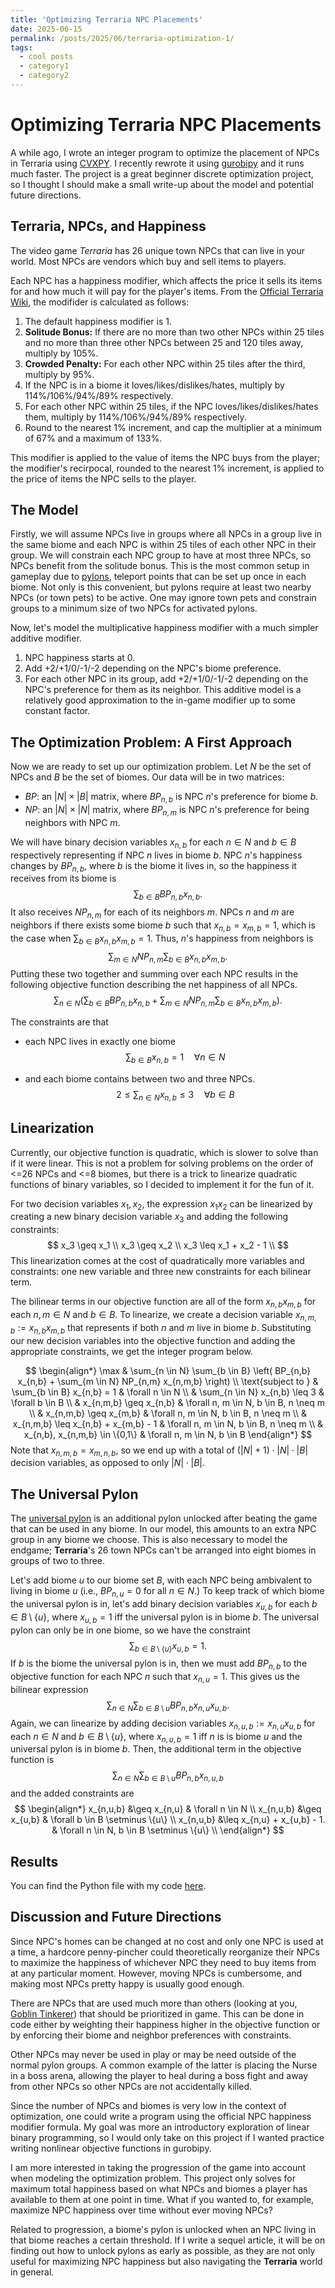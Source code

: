```yaml
---
title: 'Optimizing Terraria NPC Placements'
date: 2025-06-15
permalink: /posts/2025/06/terraria-optimization-1/
tags:
  - cool posts
  - category1
  - category2
---
```


# Optimizing Terraria NPC Placements
A while ago, I wrote an integer program to optimize the placement of NPCs in Terraria using [CVXPY](https://www.cvxpy.org/).
I recently rewrote it using [gurobipy](https://pypi.org/project/gurobipy/) and it runs much faster.
The project is a great beginner discrete optimization project, so I thought I should make a small write-up about the model and potential future directions.

## Terraria, NPCs, and Happiness
The video game *Terraria* has 26 unique town NPCs that can live in your world.
Most NPCs are vendors which buy and sell items to players.

Each NPC has a happiness modifier, which affects the price it sells its items for and how much it will pay for the player's items.
From the [Official Terraria Wiki](https://terraria.wiki.gg/wiki/NPCs#Happiness), the modifider is calculated as follows:

1. The default happiness modifier is 1.
2. **Solitude Bonus:** If there are no more than two other NPCs within 25 tiles and no more than three other NPCs between 25 and 120 tiles away, multiply by 105%.
3. **Crowded Penalty:** For each other NPC within 25 tiles after the third, multiply by 95%.
4. If the NPC is in a biome it loves/likes/dislikes/hates, multiply by 114%/106%/94%/89% respectively.
5. For each other NPC within 25 tiles, if the NPC loves/likes/dislikes/hates them, multiply by 114%/106%/94%/89% respectively.
6. Round to the nearest 1% increment, and cap the multiplier at a minimum of 67% and a maximum of 133%.

This modifier is applied to the value of items the NPC buys from the player; the modifier's recirpocal, rounded to the nearest 1% increment, is applied to the price of items the NPC sells to the player.

## The Model
Firstly, we will assume NPCs live in groups where all NPCs in a group live in the same biome and each NPC is within 25 tiles of each other NPC in their group.
We will constrain each NPC group to have at most three NPCs, so NPCs benefit from the solitude bonus.
This is the most common setup in gameplay due to [pylons](https://terraria.wiki.gg/wiki/Pylons), teleport points that can be set up once in each biome.
Not only is this convenient, but pylons require at least two nearby NPCs (or town pets) to be active.
One may ignore town pets and constrain groups to a minimum size of two NPCs for activated pylons.

Now, let's model the multiplicative happiness modifier with a much
simpler additive modifier.
1. NPC happiness starts at 0.
2. Add +2/+1/0/-1/-2 depending on the NPC's biome preference.
3. For each other NPC in its group, add +2/+1/0/-1/-2 depending on the NPC's preference for them as its neighbor.
This additive model is a relatively good approximation to the in-game modifier up to some constant factor.

## The Optimization Problem: A First Approach
Now we are ready to set up our optimization problem.
Let $N$ be the set of NPCs and $B$ be the set of biomes.
Our data will be in two matrices:

- $BP$: an $|N| \times |B|$ matrix, where $BP_{n,b}$ is NPC $n$'s preference for biome $b$.
- $NP$: an $|N| \times |N|$ matrix, where $BP_{n,m}$ is NPC $n$'s preference for being neighbors with NPC $m$.

We will have binary decision variables $x_{n,b}$ for each $n \in N$ and $b \in B$ respectively representing if NPC $n$ lives in biome $b$.
NPC $n$'s happiness changes by $BP_{n,b}$, where $b$ is the biome it lives in, so the happiness it receives from its biome is
$$\sum_{b \in B} BP_{n,b} x_{n,b}.$$
It also receives $NP_{n,m}$ for each of its neighbors $m$.
NPCs $n$ and $m$ are neighbors if there exists some biome $b$ such that $x_{n,b} = x_{m,b} = 1$, which is the case when $\sum_{b \in B} x_{n,b} x_{m,b} = 1.$
Thus, $n$'s happiness from neighbors is
$$\sum_{m \in N} NP_{n,m} \sum_{b \in B} x_{n,b} x_{m,b}.$$
Putting these two together and summing over each NPC results in the 
following objective function describing the net happiness of all NPCs.
$$
\sum_{n \in N} \left(\sum_{b \in B} BP_{n,b} x_{n,b} +  \sum_{m \in N} NP_{n,m} \sum_{b \in B} x_{n,b} x_{m,b} \right).
$$

The constraints are that
- each NPC lives in exactly one biome
$$
\sum_{b \in B} x_{n,b} = 1 \quad \forall n \in N
$$

- and each biome contains between two and three NPCs.
$$
2 \leq \sum_{n \in N} x_{n,b} \leq 3 \quad \forall b \in B
$$

## Linearization
Currently, our objective function is quadratic, which is slower to solve than if it were linear.
This is not a problem for solving problems on the order of <=26 NPCs and <=8 biomes, but there is a trick to linearize quadratic functions of binary variables, so I decided to implement it for the fun of it.

For two decision variables $x_1, x_2$, the expression $x_1 x_2$ can be linearized by creating a new binary decision variable $x_3$ and adding the following constraints:
$$
x_3 \geq x_1 \\
x_3 \geq x_2 \\
x_3 \leq x_1 + x_2 - 1 \\
$$
This linearization comes at the cost of quadratically more variables and constraints: one new variable and three new constraints for each bilinear term.

The bilinear terms in our objective function are all of the form $x_{n,b} x_{m,b}$ for each $n,m \in N$ and $b \in B$.
To linearize, we create a decision variable $x_{n,m,b} := x_{n,b} x_{m,b}$ that represents if both $n$ and $m$ live in biome $b$.
Substituting our new decision variables into the objective function and adding the appropriate constraints, we get the integer program below.

$$
\begin{align*}
              \max & \sum_{n \in N} \sum_{b \in B} \left(
                        BP_{n,b} x_{n,b} + \sum_{m \in N} NP_{n,m} x_{n,m,b}
                     \right) \\
\text{subject to } & \sum_{b \in B} x_{n,b} = 1 & \forall n \in N \\
                   & \sum_{n \in N} x_{n,b} \leq 3 & \forall b \in B \\
                   & x_{n,m,b} \geq x_{n,b} & \forall n, m \in N, b \in B, n \neq m \\
                   & x_{n,m,b} \geq x_{m,b} & \forall n, m \in N, b \in B, n \neq m \\
                   & x_{n,m,b} \leq x_{n,b} + x_{m,b} - 1 & \forall n, m \in N, b \in B, n \neq m \\
                   & x_{n,b}, x_{n,m,b} \in \{0,1\} & \forall n, m \in N, b \in B
\end{align*}
$$
Note that $x_{n,m,b} = x_{m,n,b}$, so we end up with a total of $(|N|+1) \cdot |N| \cdot |B|$ decision variables, as opposed to only $|N| \cdot |B|$.

## The Universal Pylon
The [universal pylon](https://terraria.wiki.gg/wiki/Universal_Pylon) is an additional pylon unlocked after beating the game that can be used in any biome.
In our model, this amounts to an extra NPC group in any biome we choose.
This is also necessary to model the endgame; **Terraria**'s 26 town NPCs can't be arranged into eight biomes in groups of two to three.

Let's add biome $u$ to our biome set $B$, with each NPC being ambivalent to living in biome $u$ (i.e., $BP_{n,u} = 0$ for all $n \in N$.)
To keep track of which biome the universal pylon is in, let's add binary decision variables $x_{u,b}$ for each $b \in B \setminus \{u\}$, where $x_{u,b} = 1$ iff the universal pylon is in biome $b$.
The universal pylon can only be in one biome, so we have the constraint
$$
\sum_{b \in B \setminus \{u\} }x_{u,b} = 1.
$$
If $b$ is the biome the universal pylon is in, then we must add $BP_{n,b}$ to the objective function for each NPC $n$ such that $x_{n,u} = 1$.
This gives us the bilinear expression
$$
\sum_{n \in N} \sum_{b \in B \setminus u} BP_{n,b} x_{n,u} x_{u,b}.
$$
Again, we can linearize by adding decision variables $x_{n,u,b} := x_{n,u} x_{u,b}$ for each $n \in N$ and $b \in B \setminus \{u\}$, where $x_{n,u,b} = 1$ iff $n$ is is biome $u$ and the universal pylon is in biome $b$.
Then, the additional term in the objective function is
$$
\sum_{n \in N} \sum_{b \in B \setminus u} BP_{n,b} x_{n,u,b}
$$
and the added constraints are
$$
\begin{align*}
x_{n,u,b} &\geq x_{n,u} & \forall n \in N \\
x_{n,u,b} &\geq x_{u,b} & \forall b \in B \setminus \{u\} \\
x_{n,u,b} &\leq x_{n,u} + x_{u,b} - 1. & \forall n \in N, b \in B \setminus \{u\} \\
\end{align*}
$$

## Results
You can find the Python file with my code [here](/_pages/terraria_opt_1.py).

## Discussion and Future Directions
Since NPC's homes can be changed at no cost and only one NPC is used at a time, a hardcore penny-pincher could theoretically reorganize their NPCs to maximize the happiness of whichever NPC they need to buy items from at any particular moment.
However, moving NPCs is cumbersome, and making most NPCs pretty happy is usually good enough.

There are NPCs that are used much more than others (looking at you, [Goblin Tinkerer](https://terraria.wiki.gg/wiki/Goblin_Tinkerer)) that should be prioritized in game.
This can be done in code either by weighting their happiness higher in the objective function or by enforcing their biome and neighbor preferences with constraints.

Other NPCs may never be used in play or may be need outside of the normal pylon groups.
A common example of the latter is placing the Nurse in a boss arena, allowing the player to heal during a boss fight and away from other NPCs so other NPCs are not accidentally killed.

Since the number of NPCs and biomes is very low in the context of optimization, one could write a program using the official NPC happiness modifier formula.
My goal was more an introductory exploration of linear binary programming, so I would only take on this project if I wanted practice writing nonlinear objective functions in gurobipy.

I am more interested in taking the progression of the game into account when modeling the optimization problem.
This project only solves for maximum total happiness based on what NPCs and biomes a player has available to them at one point in time.
What if you wanted to, for example, maximize NPC happiness over time without ever moving NPCs?

Related to progression, a biome's pylon is unlocked when an NPC living in that biome reaches a certain threshold.
If I write a sequel article, it will be on finding out how to unlock pylons as early as possible, as they are not only useful for maximizing NPC happiness but also navigating the **Terraria** world in general.